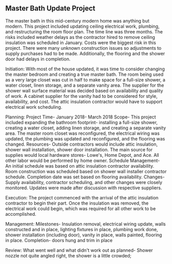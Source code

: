 ## Master Bath Update Project

The master bath in this mid-century modern home was anything but modern. This
project included updating ceiling electrical work, plumbing, and restructuring
the room floor plan. The time line was three months. The risks included weather
delays as the contractor hired to remove ceiling insulation was scheduled in
January. Costs were the biggest risk in this project. There were many unknown
construction issues so adjustments to supply purchases had to be made.
Additionally, the flooring and the shower door had delays in completion.


Initiation:  With most of the house updated, it was time to consider changing the master bedroom and creating a true master bath.  The room being used as a very large closet was cut in half to make space for a full-size shower, a water closet, linen storage, and a separate vanity area.  The supplier for the shower wall surface material was decided based on availability and quality of work.  A cabinet supplier for the vanity had to be considered for style, availability, and cost.  The attic insulation contractor would have to support electrical work scheduling.

Planning:  Project Time- January 2018- March 2018
Scope- This project included expanding the bathroom footprint- installing a full-size shower, creating a water closet, adding linen storage, and creating a separate vanity area.  The master room closet was reconfigured, the electrical wiring was updated, the plumbing was updated and reconfigured, and the flooring was changed.
Resources- Outside contractors would include attic insulation, shower wall installation, shower door installation.  The main source for supplies would local hardware stores- Lowe's, Home Depot, and Ace.  All other labor would be performed by home owner.
Schedule Management- An initial schedule was based on attic insulation contractor availability.  Room construction was scheduled based on shower wall installer contractor schedule.  Completion date was set based on flooring availability.
Changes- Supply availability, contractor scheduling, and other changes were closely monitored.  Updates were made after discussion with respective suppliers.

Execution:  The project commenced with the arrival of the attic insulation contractor to begin their part.  Once the insulation was removed, the electrical work could begin, which was required for all other work to be accomplished.

Management:  Milestones- Insulation removal, electrical wiring update, walls constructed and in place, lighting fixtures in place, plumbing work done, shower installation (including door), vanity in place, walls painted, flooring in place.  Completion- doors hung and trim in place
				
Review:
What went well and what didn't work out as planned- Shower nozzle not quite angled right, the shower is a little crowded; 
